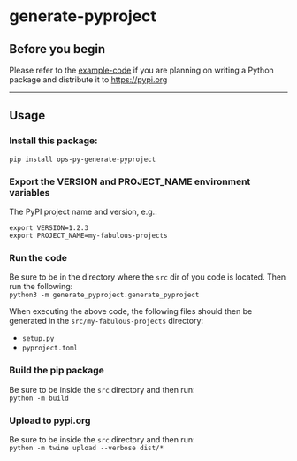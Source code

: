 # generate-pyproject

## Before you begin
Please refer to the [example-code](https://pypi.org/project/ops-py-example-code)
if you are planning on writing a Python package and distribute it to https://pypi.org

---

## Usage

### Install this package:
`pip install ops-py-generate-pyproject`


### Export the VERSION and PROJECT_NAME environment variables 
The PyPI project name and version, e.g.:

```
export VERSION=1.2.3
export PROJECT_NAME=my-fabulous-projects
```

### Run the code
Be sure to be in the directory where the `src` dir of you code is located. Then run the following:   
`python3 -m generate_pyproject.generate_pyproject`

When executing the above code, the following files should then be generated in the `src/my-fabulous-projects` directory:   
- `setup.py`
- `pyproject.toml`

### Build the pip package
Be sure to be inside the `src` directory and then run:   
`python -m build`

### Upload to pypi.org
Be sure to be inside the `src` directory and then run:   
`python -m twine upload --verbose dist/*`